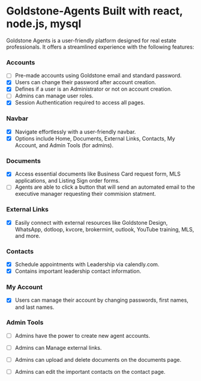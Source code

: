 
# Goldstone-Agents Built with react, node.js, mysql


Goldstone Agents is a user-friendly platform designed for real estate professionals. It offers a streamlined experience with the following features:

### Accounts
- [ ] Pre-made accounts using Goldstone email and standard password.
- [x] Users can change their password after account creation.
- [x] Defines if a user is an Administrator or not on account creation.
- [ ] Admins can manage user roles.
- [x] Session Authentication required to access all pages.

### Navbar
- [x] Navigate effortlessly with a user-friendly navbar.
- [x] Options include Home, Documents, External Links, Contacts, My Account, and Admin Tools (for admins).

### Documents
- [x] Access essential documents like Business Card request form, MLS applications, and Listing Sign order forms.
- [ ] Agents are able to click a button that will send an automated email to the executive manager requesting their commision statment.

### External Links
- [x] Easily connect with external resources like Goldstone Design, WhatsApp, dotloop, kvcore, brokermint, outlook, YouTube training, MLS, and more.

### Contacts
- [x] Schedule appointments with Leadership via calendly.com.
- [x] Contains important leadership contact information.

### My Account
- [x] Users can manage their account by changing passwords, first names, and last names.

### Admin Tools
- [ ] Admins have the power to create new agent accounts.
- [ ] Admins can Manage external links.
- [ ] Admins can upload and delete documents on the documents page.
- [ ] Admins can edit the important contacts on the contact page.

